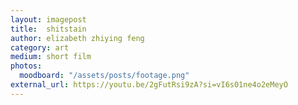 ```yaml
---
layout: imagepost
title:  shitstain
author: elizabeth zhiying feng
category: art
medium: short film
photos: 
  moodboard: "/assets/posts/footage.png"
external_url: https://youtu.be/2gFutRsi9zA?si=vI6s01ne4o2eMeyO
---
```

